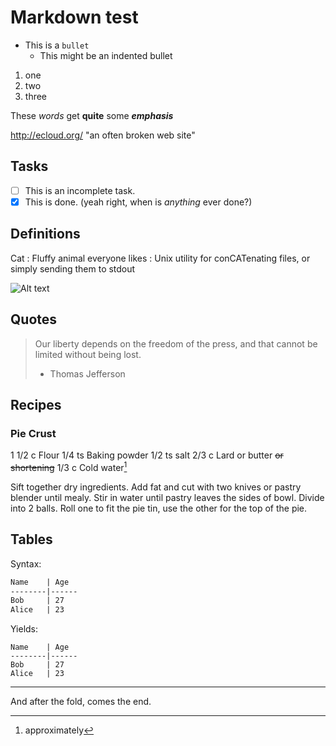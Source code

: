 # Markdown test

- This is a `bullet`
  + This might be an indented bullet

1. one
1. two
1. three

These *words* get **quite** some ***emphasis***

<http://ecloud.org/> "an often broken web site"

## Tasks ##
- [ ] This is an incomplete task.
- [x] This is done.  (yeah right, when is _anything_ ever done?)

## Definitions

Cat
: Fluffy animal everyone likes
: Unix utility for conCATenating files, or simply sending them to stdout

![Alt text](/path/to/cat.jpg "Optional title")

## Quotes
> Our liberty depends on the freedom of the press, and that cannot be limited without being lost.
> - Thomas Jefferson

Recipes
-------

### Pie Crust

1 1/2 c  Flour
  1/4 ts Baking powder
  1/2 ts salt
  2/3 c  Lard or butter ~~or shortening~~
  1/3 c  Cold water[^1]

Sift together dry ingredients. Add fat and cut
with two knives or pastry blender until mealy.
Stir in water until pastry leaves the sides of
bowl. Divide into 2 balls. Roll one to fit the pie
tin, use the other for the top of the pie.

[^1]: approximately

## Tables

Syntax:

``` markdown
Name    | Age
--------|------
Bob     | 27
Alice   | 23
```

Yields:

    Name    | Age
    --------|------
    Bob     | 27
    Alice   | 23

- - -

And after the fold, comes the end.
